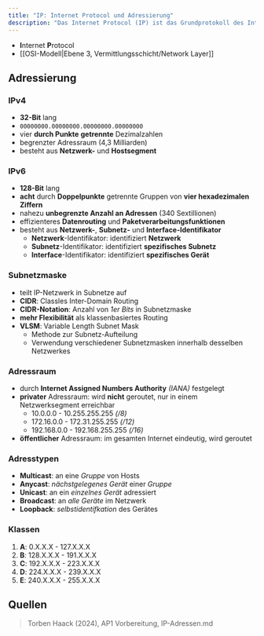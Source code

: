 ```yaml
---
title: "IP: Internet Protocol und Adressierung"
description: "Das Internet Protocol (IP) ist das Grundprotokoll des Internets auf Ebene 3 des OSI-Modells. Es umfasst IPv4 und IPv6 für Adressierung, Subnetze und verschiedene Adresstypen wie Unicast, Multicast und Broadcast."
---
```


- **I**nternet **P**rotocol
- [[OSI-Modell|Ebene 3, Vermittlungsschicht/Network Layer]]

## Adressierung
### IPv4
- **32-Bit** lang
- `00000000.00000000.00000000.00000000`
- vier **durch Punkte** **getrennte** Dezimalzahlen
- begrenzter Adressraum (4,3 Milliarden)
- besteht aus **Netzwerk-** und **Hostsegment**

### IPv6
- **128-Bit** lang
- **acht** durch **Doppelpunkte** getrennte Gruppen von **vier hexadezimalen Ziffern**
- nahezu **unbegrenzte Anzahl an Adressen** (340 Sextillionen)
- effizienteres **Datenrouting** und **Paketverarbeitungsfunktionen**
- besteht aus **Netzwerk-**, **Subnetz-** und **Interface-Identifikator**
	- **Netzwerk**-Identifikator: identifiziert **Netzwerk**
	- **Subnetz**-Identifikator: identifiziert **spezifisches Subnetz**
	- **Interface**-Identifikator: identifiziert **spezifisches Gerät**

### Subnetzmaske
- teilt IP-Netzwerk in Subnetze auf
- **CIDR**: Classles Inter-Domain Routing
- **CIDR-Notation**: Anzahl von *1er Bits* in Subnetzmaske
- **mehr Flexibilität** als klassenbasiertes Routing
- **VLSM**: Variable Length Subnet Mask
	- Methode zur Subnetz-Aufteilung
	- Verwendung verschiedener Subnetzmasken innerhalb desselben Netzwerkes
### Adressraum
- durch **Internet Assigned Numbers Authority** *(IANA)* festgelegt
- **privater** Adressraum: wird **nicht** geroutet, nur in einem Netzwerksegment erreichbar
	- 10.0.0.0 - 10.255.255.255 *(/8)*
	- 172.16.0.0 - 172.31.255.255 *(/12)*
	- 192.168.0.0 - 192.168.255.255 *(/16)*
- **öffentlicher** Adressraum: im gesamten Internet eindeutig, wird geroutet

### Adresstypen
- **Multicast**: an eine *Gruppe* von Hosts
- **Anycast**: *nächstgelegenes Gerät* einer *Gruppe*
- **Unicast**: an ein *einzelnes Gerät* adressiert
- **Broadcast**: an *alle Geräte* im Netzwerk
- **Loopback**: *selbstidentifkation* des Gerätes
### Klassen
1. **A**: 0.X.X.X - 127.X.X.X
2. **B**: 128.X.X.X - 191.X.X.X
4. **C**: 192.X.X.X - 223.X.X.X
5. **D**: 224.X.X.X - 239.X.X.X
6. **E**: 240.X.X.X - 255.X.X.X

## Quellen

> Torben Haack (2024), AP1 Vorbereitung, IP-Adressen.md